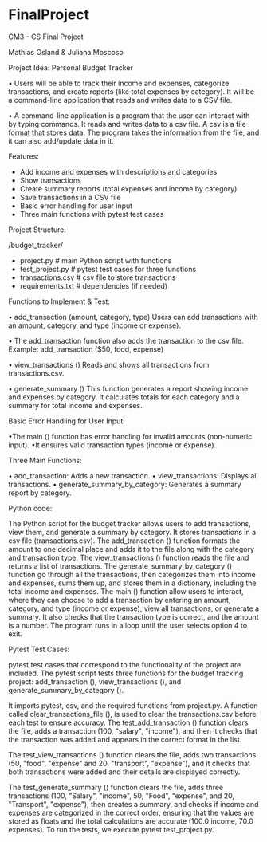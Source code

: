 # FinalProject

CM3 - CS Final Project 

Mathias Osland & Juliana Moscoso

Project Idea: Personal Budget Tracker

• Users will be able to track their income and expenses, categorize transactions, and create reports (like total expenses by category). It will be a command-line application that reads and writes data to a CSV file.

• A command-line application is a program that the user can interact with by typing commands. It reads and writes data to a csv file. A csv is a file format that stores data. The program takes the information from the file, and it can also add/update data in it.

Features:

-	Add income and expenses with descriptions and categories
-	Show transactions
-	Create summary reports (total expenses and income by category)
-	Save transactions in a CSV file 
-	Basic error handling for user input
-	Three main functions with pytest test cases
  
Project Structure:

/budget_tracker/
-	project.py          # main Python script with functions
-	test_project.py     # pytest test cases for three functions
-	transactions.csv    # csv file to store transactions
-	requirements.txt    # dependencies (if needed)

  
Functions to Implement & Test:

•	add_transaction (amount, category, type)
Users can add transactions with an amount, category, and type (income or expense).
  
• The add_transaction function also adds the transaction to the csv file.
Example: add_transaction ($50, food, expense)

•	view_transactions ()
Reads and shows all transactions from transactions.csv.
  
•	generate_summary ()
This function generates a report showing income and expenses by category.
It calculates totals for each category and a summary for total income and expenses.

Basic Error Handling for User Input:

•The main () function has error handling for invalid amounts (non-numeric input).
•It ensures valid transaction types (income or expense).

Three Main Functions:

•	add_transaction: Adds a new transaction.
•	view_transactions: Displays all transactions.
•	generate_summary_by_category: Generates a summary report by category.

Python code:

The Python script for the budget tracker allows users to add transactions, view them, and generate a summary by category. It stores transactions in a csv file (transactions.csv). The add_transaction () function formats the amount to one decimal place and adds it to the file along with the category and transaction type. The view_transactions () function reads the file and returns a list of transactions. The generate_summary_by_category () function go through all the transactions, then categorizes them into income and expenses, sums them up, and stores them in a dictionary, including the total income and expenses. The main () function allow users to interact, where they can choose to add a transaction by entering an amount, category, and type (income or expense), view all transactions, or generate a summary. It also checks that the transaction type is correct, and the amount is a number. The program runs in a loop until the user selects option 4 to exit. 

Pytest Test Cases:

pytest test cases that correspond to the functionality of the project are included. 
The pytest script tests three functions for the budget tracking project: add_transaction (), view_transactions (), and generate_summary_by_category (). 

It imports pytest, csv, and the required functions from project.py. A function called clear_transactions_file (), is used to clear the transactions.csv before each test to ensure accuracy. The test_add_transaction () function clears the file, adds a transaction (100, "salary", "income"), and then it checks that the transaction was added and appears in the correct format in the list.

The test_view_transactions () function clears the file, adds two transactions (50, "food", "expense" and 20, "transport", "expense"), and it checks that both transactions were added and their details are displayed correctly.

The test_generate_summary () function clears the file, adds three transactions (100, "Salary", "income", 50, "Food", "expense", and 20, "Transport", "expense"), then creates a summary, and checks if income and expenses are categorized in the correct order, ensuring that the values are stored as floats and the total calculations are accurate (100.0 income, 70.0 expenses). To run the tests, we execute pytest test_project.py.
